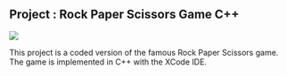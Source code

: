 ## Project : Rock Paper Scissors Game C++

<p>
  <img src="Media.xcassets/Rock-Paper-Scissors-Image.imageset/Rock-Paper-Scissors-Image.png" />
</p>

This project is a coded version of the famous Rock Paper Scissors game.
The game is implemented in C++ with the XCode IDE.
